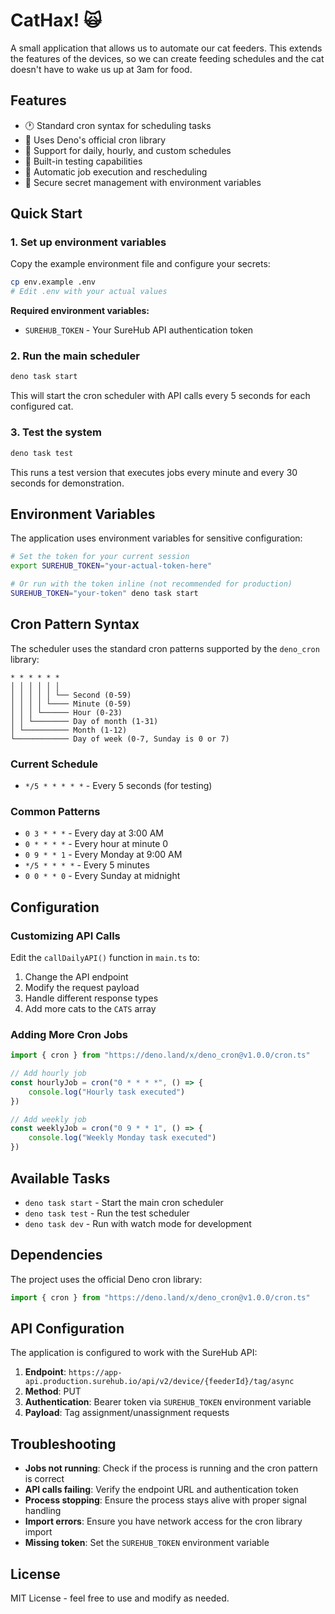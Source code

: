 # CatHax! 🙀

A small application that allows us to automate our cat feeders. This extends the
features of the devices, so we can create feeding schedules and the cat doesn't
have to wake us up at 3am for food.

## Features

- 🕐 Standard cron syntax for scheduling tasks
- 🚀 Uses Deno's official cron library
- 📅 Support for daily, hourly, and custom schedules
- 🧪 Built-in testing capabilities
- 🔄 Automatic job execution and rescheduling
- 🔐 Secure secret management with environment variables

## Quick Start

### 1. Set up environment variables

Copy the example environment file and configure your secrets:

```bash
cp env.example .env
# Edit .env with your actual values
```

**Required environment variables:**

- `SUREHUB_TOKEN` - Your SureHub API authentication token

### 2. Run the main scheduler

```bash
deno task start
```

This will start the cron scheduler with API calls every 5 seconds for each
configured cat.

### 3. Test the system

```bash
deno task test
```

This runs a test version that executes jobs every minute and every 30 seconds
for demonstration.

## Environment Variables

The application uses environment variables for sensitive configuration:

```bash
# Set the token for your current session
export SUREHUB_TOKEN="your-actual-token-here"

# Or run with the token inline (not recommended for production)
SUREHUB_TOKEN="your-token" deno task start
```

## Cron Pattern Syntax

The scheduler uses the standard cron patterns supported by the `deno_cron`
library:

```
* * * * * *
│ │ │ │ │ │
│ │ │ │ │ └── Second (0-59)
│ │ │ │ └──── Minute (0-59)
│ │ │ └────── Hour (0-23)
│ │ └──────── Day of month (1-31)
│ └────────── Month (1-12)
└──────────── Day of week (0-7, Sunday is 0 or 7)
```

### Current Schedule

- `*/5 * * * * *` - Every 5 seconds (for testing)

### Common Patterns

- `0 3 * * *` - Every day at 3:00 AM
- `0 * * * *` - Every hour at minute 0
- `0 9 * * 1` - Every Monday at 9:00 AM
- `*/5 * * * *` - Every 5 minutes
- `0 0 * * 0` - Every Sunday at midnight

## Configuration

### Customizing API Calls

Edit the `callDailyAPI()` function in `main.ts` to:

1. Change the API endpoint
2. Modify the request payload
3. Handle different response types
4. Add more cats to the `CATS` array

### Adding More Cron Jobs

```typescript
import { cron } from "https://deno.land/x/deno_cron@v1.0.0/cron.ts"

// Add hourly job
const hourlyJob = cron("0 * * * *", () => {
	console.log("Hourly task executed")
})

// Add weekly job
const weeklyJob = cron("0 9 * * 1", () => {
	console.log("Weekly Monday task executed")
})
```

## Available Tasks

- `deno task start` - Start the main cron scheduler
- `deno task test` - Run the test scheduler
- `deno task dev` - Run with watch mode for development

## Dependencies

The project uses the official Deno cron library:

```typescript
import { cron } from "https://deno.land/x/deno_cron@v1.0.0/cron.ts"
```

## API Configuration

The application is configured to work with the SureHub API:

1. **Endpoint**:
   `https://app-api.production.surehub.io/api/v2/device/{feederId}/tag/async`
2. **Method**: PUT
3. **Authentication**: Bearer token via `SUREHUB_TOKEN` environment variable
4. **Payload**: Tag assignment/unassignment requests

## Troubleshooting

- **Jobs not running**: Check if the process is running and the cron pattern is
  correct
- **API calls failing**: Verify the endpoint URL and authentication token
- **Process stopping**: Ensure the process stays alive with proper signal
  handling
- **Import errors**: Ensure you have network access for the cron library import
- **Missing token**: Set the `SUREHUB_TOKEN` environment variable

## License

MIT License - feel free to use and modify as needed.
